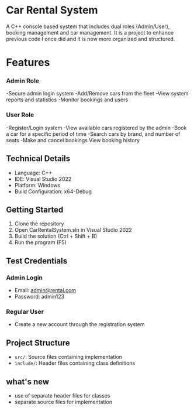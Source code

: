 # Car Rental System

A C++ console based system that includes dual roles (Admin/User), booking management and car management. It is a project to enhance previous code I once did and it is now more organized and structured. 

# Features

### Admin Role
-Secure admin login system
-Add/Remove cars from the fleet
-View system reports and statistics
-Monitor bookings and users

### User Role
-Register/Login system
-View available cars registered by the admin
-Book a car for a specific period of time
-Search cars by brand, and number of seats
-Make and cancel bookings
View booking history

## Technical Details
- Language: C++
- IDE: Visual Studio 2022
- Platform: Windows
- Build Configuration: x64-Debug

## Getting Started
1. Clone the repository
2. Open CarRentalSystem.sln in Visual Studio 2022
3. Build the solution (Ctrl + Shift + B)
4. Run the program (F5)

## Test Credentials
### Admin Login
- Email: admin@rental.com
- Password: admin123

### Regular User
- Create a new account through the registration system

## Project Structure
- `src/`: Source files containing implementation
- `include/`: Header files containing class definitions

## what's new
- use of separate header files for classes
- separate source files for implementation
